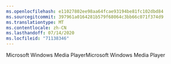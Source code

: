 ```yaml
---
ms.openlocfilehash: e11027802ee98aa64fcae93194be81fc102dbd84
ms.sourcegitcommit: 397961a0164281b579f68064c3bb66c071f374d9
ms.translationtype: MT
ms.contentlocale: zh-CN
ms.lasthandoff: 07/14/2020
ms.locfileid: "71138346"
---
```

<span data-ttu-id="677f4-101">Microsoft Windows Media Player</span><span class="sxs-lookup"><span data-stu-id="677f4-101">Microsoft Windows Media Player</span></span>